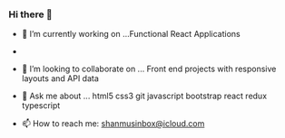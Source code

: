 ### Hi there 👋



- 🔭 I’m currently working on ...Functional React Applications
-
- 👯 I’m looking to collaborate on ... Front end projects with responsive layouts and API data

- 💬 Ask me about ... html5 css3 git javascript bootstrap react redux typescript
- 📫 How to reach me: shanmusinbox@icloud.com


